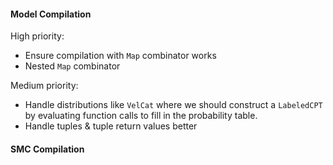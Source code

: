 #### Model Compilation

High priority:
- Ensure compilation with `Map` combinator works
- Nested `Map` combinator

Medium priority:
- Handle distributions like `VelCat` where we should construct a `LabeledCPT` by evaluating
function calls to fill in the probability table.
- Handle tuples & tuple return values better

#### SMC Compilation